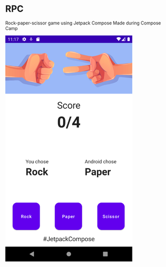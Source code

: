 # RPC
Rock-paper-scissor game using Jetpack Compose
Made during Compose Camp

<img src="https://github.com/mshivam019/RPC/blob/master/screenshot.png" width="400">
